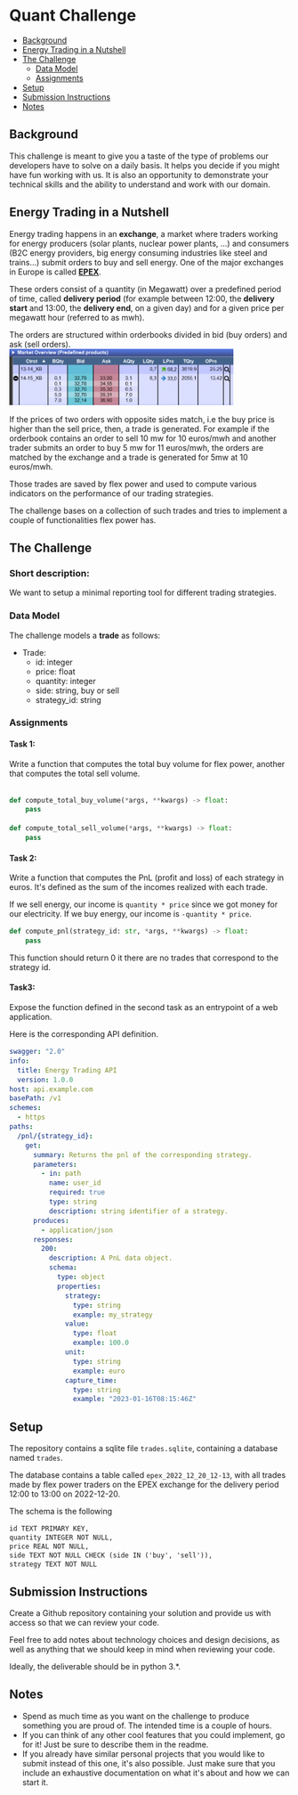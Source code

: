 # Quant Challenge

* [Background](#Background)
* [Energy Trading in a Nutshell](#Energy-Trading-in-a-Nutshell)
* [The Challenge](#The-Challenge)
  * [Data Model](#Data-Model)
  * [Assignments](#Assignments)
* [Setup](#Setup)
* [Submission Instructions](#Submission-Instructions)
* [Notes](#Notes)


## Background
This challenge is meant to give you a taste of the type of problems our 
developers have to solve on a daily basis. It helps you decide if you might have fun working 
with us. 
It is also an opportunity to demonstrate your technical skills and the ability to understand and work with our domain.

## Energy Trading in a Nutshell
Energy trading happens in an **exchange**, a market where traders working for energy producers 
(solar plants, nuclear power plants, ...) and consumers (B2C energy providers, big 
energy consuming industries like steel and trains...) submit orders to buy and sell energy.
One of the major exchanges in Europe is called [**EPEX**](https://en.wikipedia.org/wiki/European_Power_Exchange).

These orders consist of a quantity (in Megawatt) over a predefined period of
time, called **delivery period** (for example between 12:00, the **delivery start** and 13:00, 
the **delivery end**, on a given day) and for a given price per megawatt hour (referred to as mwh).

The orders are structured within orderbooks divided in bid (buy orders) and ask (sell orders).
![img.png](comtrader_snip.png)


If the prices of two orders with opposite sides match, i.e the buy price is higher than the sell price, 
then, a trade is generated. 
For example if the orderbook contains an order to sell 10 mw for 10 euros/mwh and another trader 
submits an order to buy 5 mw for 11 euros/mwh, the orders are matched by the exchange and a trade is 
generated for 5mw at 10 euros/mwh.

Those trades are saved by flex power and used to compute various indicators on the 
performance of our trading strategies. 

The challenge bases on a collection of such trades and tries to implement a couple of functionalities
flex power has. 

## The Challenge

### Short description:
We want to setup a minimal reporting tool for different trading strategies.

### Data Model
The challenge models a **trade** as follows:
- Trade:
  - id: integer
  - price: float
  - quantity: integer
  - side: string, buy or sell
  - strategy_id: string

### Assignments
#### Task 1: 
Write a function that computes the total buy volume for flex power, another that computes the total sell volume.
```python

def compute_total_buy_volume(*args, **kwargs) -> float:
    pass

def compute_total_sell_volume(*args, **kwargs) -> float:
    pass
```

#### Task 2: 
Write a function that computes the PnL (profit and loss) of each strategy in euros. It's defined as the sum of the incomes 
realized with each trade.

If we sell energy, our income is `quantity * price` since we got money for our electricity. If we buy energy, our income is `-quantity * price`.
```python
def compute_pnl(strategy_id: str, *args, **kwargs) -> float:
    pass
```
This function should return 0 it there are no trades that correspond to the strategy id.

#### Task3: 
Expose the function defined in the second task as an entrypoint of a web application. 

Here is the corresponding API definition.
```yaml
swagger: "2.0"
info:
  title: Energy Trading API
  version: 1.0.0
host: api.example.com
basePath: /v1
schemes:
  - https
paths:
  /pnl/{strategy_id}:
    get:
      summary: Returns the pnl of the corresponding strategy.
      parameters:
        - in: path
          name: user_id
          required: true
          type: string
          description: string identifier of a strategy.
      produces:
        - application/json
      responses:
        200:
          description: A PnL data object.
          schema:
            type: object
            properties:
              strategy:
                type: string
                example: my_strategy
              value:
                type: float
                example: 100.0
              unit:
                type: string
                example: euro
              capture_time:
                type: string
                example: "2023-01-16T08:15:46Z"
```

## Setup
The repository contains a sqlite file `trades.sqlite`, containing a database named `trades`.

The database contains a table called `epex_2022_12_20_12-13`, with all trades made by flex power traders 
 on the EPEX exchange for the delivery period 12:00 to 13:00 on 2022-12-20.

The schema is the following
```sqlite
id TEXT PRIMARY KEY,
quantity INTEGER NOT NULL,
price REAL NOT NULL,
side TEXT NOT NULL CHECK (side IN ('buy', 'sell')),
strategy TEXT NOT NULL
```

## Submission Instructions
Create a Github repository containing your solution and provide us with access so that we can review your 
code.

Feel free to add notes about technology choices and design decisions, as well as anything that we should
keep in mind when reviewing your code.

Ideally, the deliverable should be in python 3.*.

## Notes
* Spend as much time as you want on the challenge to produce something you are proud of. The intended time is a couple 
of hours.
* If you can think of any other cool features that you could implement, go for it! Just be sure to describe them in the readme.
* If you already have similar personal projects that you would like to submit instead of this one, it's also possible.
Just make sure that you include an exhaustive documentation on what it's about and how we can start it.
